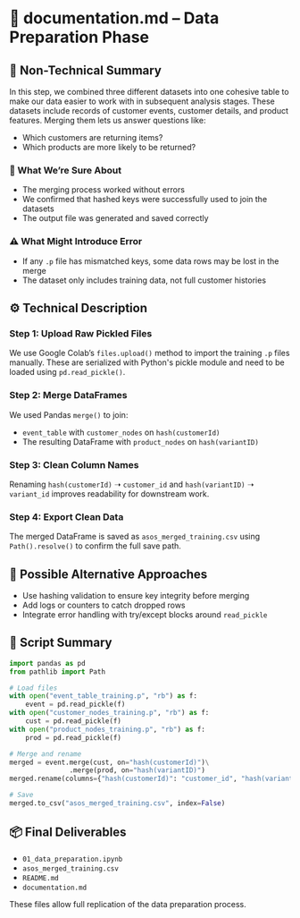 # 📄 documentation.md – Data Preparation Phase

## 🧠 Non-Technical Summary
In this step, we combined three different datasets into one cohesive table to make our data easier to work with in subsequent analysis stages. These datasets include records of customer events, customer details, and product features. Merging them lets us answer questions like:

- Which customers are returning items?
- Which products are more likely to be returned?

### 🎯 What We’re Sure About
- The merging process worked without errors
- We confirmed that hashed keys were successfully used to join the datasets
- The output file was generated and saved correctly

### ⚠️ What Might Introduce Error
- If any `.p` file has mismatched keys, some data rows may be lost in the merge
- The dataset only includes training data, not full customer histories

## ⚙️ Technical Description
### Step 1: Upload Raw Pickled Files
We use Google Colab’s `files.upload()` method to import the training `.p` files manually. These are serialized with Python's pickle module and need to be loaded using `pd.read_pickle()`.

### Step 2: Merge DataFrames
We used Pandas `merge()` to join:
- `event_table` with `customer_nodes` on `hash(customerId)`
- The resulting DataFrame with `product_nodes` on `hash(variantID)`

### Step 3: Clean Column Names
Renaming `hash(customerId)` ➝ `customer_id` and `hash(variantID)` ➝ `variant_id` improves readability for downstream work.

### Step 4: Export Clean Data
The merged DataFrame is saved as `asos_merged_training.csv` using `Path().resolve()` to confirm the full save path.

## 🔁 Possible Alternative Approaches
- Use hashing validation to ensure key integrity before merging
- Add logs or counters to catch dropped rows
- Integrate error handling with try/except blocks around `read_pickle`

## 💾 Script Summary
```python
import pandas as pd
from pathlib import Path

# Load files
with open("event_table_training.p", "rb") as f:
    event = pd.read_pickle(f)
with open("customer_nodes_training.p", "rb") as f:
    cust = pd.read_pickle(f)
with open("product_nodes_training.p", "rb") as f:
    prod = pd.read_pickle(f)

# Merge and rename
merged = event.merge(cust, on="hash(customerId)")\
               .merge(prod, on="hash(variantID)")
merged.rename(columns={"hash(customerId)": "customer_id", "hash(variantID)": "variant_id"}, inplace=True)

# Save
merged.to_csv("asos_merged_training.csv", index=False)
```

## 📦 Final Deliverables
- `01_data_preparation.ipynb`
- `asos_merged_training.csv`
- `README.md`
- `documentation.md`

These files allow full replication of the data preparation process.
